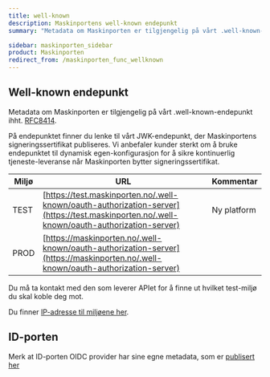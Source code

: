```yaml
---
title: well-known
description: Maskinportens well-known endepunkt
summary: "Metadata om Maskinporten er tilgjengelig på vårt .well-known-endepunkt"

sidebar: maskinporten_sidebar
product: Maskinporten
redirect_from: /maskinporten_func_wellknown
---
```



## Well-known endepunkt

Metadata om Maskinporten er tilgjengelig på vårt .well-known-endepunkt ihht. [RFC8414](https://tools.ietf.org/html/rfc8414#section-3.1).  

På endepunktet finner du lenke til vårt JWK-endepunkt, der  Maskinportens signeringssertifikat publiseres.  Vi anbefaler kunder sterkt om å bruke endepunktet til dynamisk egen-konfigurasjon for å sikre kontinuerlig tjeneste-leveranse når Maskinporten bytter signeringssertifikat.

|Miljø|URL|Kommentar|
|-|-|-|
|TEST|[https://test.maskinporten.no/.well-known/oauth-authorization-server](https://test.maskinporten.no/.well-known/oauth-authorization-server)| Ny platform
|PROD|[https://maskinporten.no/.well-known/oauth-authorization-server](https://maskinporten.no/.well-known/oauth-authorization-server)|

Du må ta kontakt med den som leverer APIet for å finne ut hvilket test-miljø du skal koble deg mot.

Du finner [IP-adresse til miljøene her]({{site.baseurl}}/docs/general/IP).

## ID-porten
Merk at ID-porten OIDC provider har sine egne metadata, som er [publisert her]({{site.baseurl}}/docs/idporten/oidc/oidc_func_wellknown)
